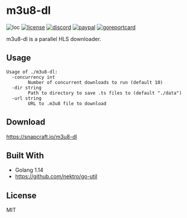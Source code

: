 # m3u8-dl
![loc](https://sloc.xyz/github/nektro/m3u8-dl)
[![license](https://img.shields.io/github/license/nektro/m3u8-dl.svg)](https://github.com/nektro/m3u8-dl/blob/master/LICENSE)
[![discord](https://img.shields.io/discord/551971034593755159.svg)](https://discord.gg/P6Y4zQC)
[![paypal](https://img.shields.io/badge/donate-paypal-009cdf)](https://paypal.me/nektro)
[![goreportcard](https://goreportcard.com/badge/github.com/nektro/m3u8-dl)](https://goreportcard.com/report/github.com/nektro/m3u8-dl)

m3u8-dl is a parallel HLS downloader.

## Usage
```
Usage of ./m3u8-dl:
  -concurrency int
        Number of concurrent downloads to run (default 10)
  -dir string
        Path to directory to save .ts files to (default "./data")
  -url string
        URL to .m3u8 file to download
```

## Download
https://snapcraft.io/m3u8-dl

## Built With
- Golang 1.14
- https://github.com/nektro/go-util

## License
MIT
